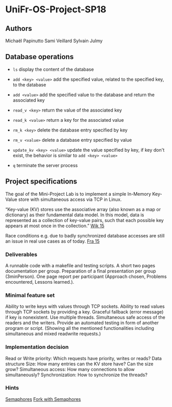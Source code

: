 # UniFr-OS-Project-SP18

## Authors
 Michaël Papinutto
 Sami Veillard
 Sylvain Julmy

## Database operations
- `ls` display the content of the database
- `add <key> <value>` add the specified value, related to the specified key, to the database
- `add <value>` add the specified value to the database and return the associated key 
- `read_v <key>` return the value of the associated key
- `read_k <value>` return a key for the associated value
- `rm_k <key>` delete the database entry specified by key
- `rm_v <value>` delete a database entry specified by value
 
- `update_kv <key> <value>` update the value specified by key, if key don't exist, the behavior is similar to `add <key> <value>` 
- `q` terminate the server process

## Project specifications

The goal of the Mini-Project Lab is to implement a simple In-Memory Key-Value store with simultaneous access via TCP in Linux.

“Key-value (KV) stores use the associative array (also known as a map or dictionary) as their fundamental data model. In this model, data is represented as a collection of key-value pairs, such that each possible key appears at most once in the collection.” [Wik 15](http:en.wikipedia.orgwikiNoSQL#Key-value_store)

Race conditions e.g. due to badly synchronized database accesses are still an issue in real use cases as of today. [Fra 15](http:josipfranjkovic.blogspot.ch201504race-conditions-on-facebook.html)

### Deliverables

 A runnable code with a makefile and testing scripts.
 A short two pages documentation per group.
 Preparation of a final presentation per group (3minPerson).
 One page report per participant (Approach chosen, Problems encountered, Lessons learned.).

### Minimal feature set

 Ability to write keys with values through TCP sockets.
 Ability to read values through TCP sockets by providing a key. Graceful fallback (error
message) if key is nonexistent.
 Use multiple threads.
 Simultaneous safe access of the readers and the writers.
 Provide an automated testing in form of another program or script. (Showing all the mentioned functionalities including simultaneous and mixed readwrite requests.)

### Implementation decision

 Read or Write priority: Which requests have priority, writes or reads?
 Data structure Size: How many entries can the KV store have? Can the size grow?
 Simultaneous access: How many connections to allow simultaneously?
 Synchronization: How to synchronize the threads?

### Hints
 [Semaphores](http:web.cs.wpi.edu~claypoolcourses3013-B01samplesshare-sem.c)
 [Fork with Semaphores](http:cboard.cprogramming.comc-programming67202-simple-short-fork-join-parallelization.html#post477394)
